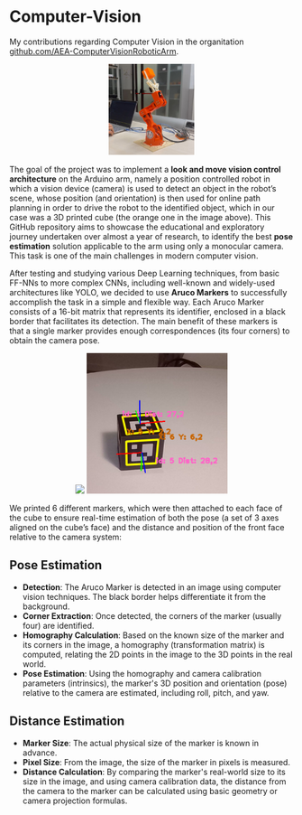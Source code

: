 # Computer-Vision
My contributions regarding Computer Vision in the organitation [github.com/AEA-ComputerVisionRoboticArm](https://github.com/AEA-ComputerVisionRoboticArm). 


<p align="center">
    <img src="images/robotic arm.jpg" alt="Tinkerkit Braccio robot" width="30%">
</p>

The goal of the project was to implement a **look and move vision control architecture** on the Arduino arm, namely a position controlled robot in which a vision device (camera) is used to detect an object in the 
robot’s scene, whose position (and orientation) is then used for online path planning in order to drive the robot to the identified object, which in our case was a 3D printed cube (the orange one in the image above). This GitHub repository aims to showcase the educational and exploratory journey undertaken over almost a year of research, to identify the best **pose estimation** solution applicable to the arm using only a monocular camera. This task is one of the main challenges in modern computer vision.


After testing and studying various Deep Learning techniques, from basic FF-NNs to more complex CNNs, including well-known and widely-used architectures like YOLO, we decided to use **Aruco Markers** to successfully accomplish the task in a simple and flexible way. Each Aruco Marker consists of a 16-bit matrix that represents its identifier, enclosed in a black border that facilitates its detection. The main benefit of these markers is that a single marker provides enough correspondences (its four corners) to obtain the camera pose. 

<p align="center">
  <img src="images/cube.jpg" width="250" />
  <img src="images/test.png" width="250" />
</p>

We printed 6 different markers, which were then attached to each face of the cube to ensure real-time estimation of both the pose (a set of 3 axes aligned on the cube’s face) and the distance and position of the front face relative to the camera system:

## Pose Estimation
- **Detection**: The Aruco Marker is detected in an image using computer vision techniques. The black border helps differentiate it from the background.
- **Corner Extraction**: Once detected, the corners of the marker (usually four) are identified.
- **Homography Calculation**: Based on the known size of the marker and its corners in the image, a homography (transformation matrix) is computed, relating the 2D points in the image to the 3D points in the real world.
- **Pose Estimation**: Using the homography and camera calibration parameters (intrinsics), the marker's 3D position and orientation (pose) relative to the camera are estimated, including roll, pitch, and yaw.

## Distance Estimation 
- **Marker Size**: The actual physical size of the marker is known in advance.
- **Pixel Size**: From the image, the size of the marker in pixels is measured.
- **Distance Calculation**: By comparing the marker's real-world size to its size in the image, and using camera calibration data, the distance from the camera to the marker can be calculated using basic geometry or camera projection formulas.













